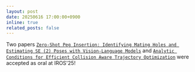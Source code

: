 ```yaml
---
layout: post
date: 20250616 17:00:00+0900
inline: true
related_posts: false
---
```


Two papers [`Zero-Shot Peg Insertion: Identifying Mating Holes and Estimating SE (2) Poses with Vision-Language Models`](https://arxiv.org/abs/2503.06026) and [`Analytic Conditions for Efficient Collision Aware Trajectory Optimization`]() were accepted as oral at IROS'25!